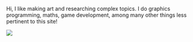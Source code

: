 Hi, I like making art and researching complex topics. I do graphics programming, maths, game development, among many other things less pertinent to this site!

![](https://github-readme-stats.vercel.app/api/top-langs/?username=Tachytaenius&langs_count=12&layout=compact&theme=holi&hide_border=true&border_radius=10&exclude_repo=pokestygian,pokehalls)

